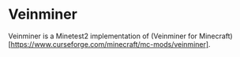 # Veinminer

Veinminer is a Minetest2 implementation of (Veinminer for Minecraft)[https://www.curseforge.com/minecraft/mc-mods/veinminer].
